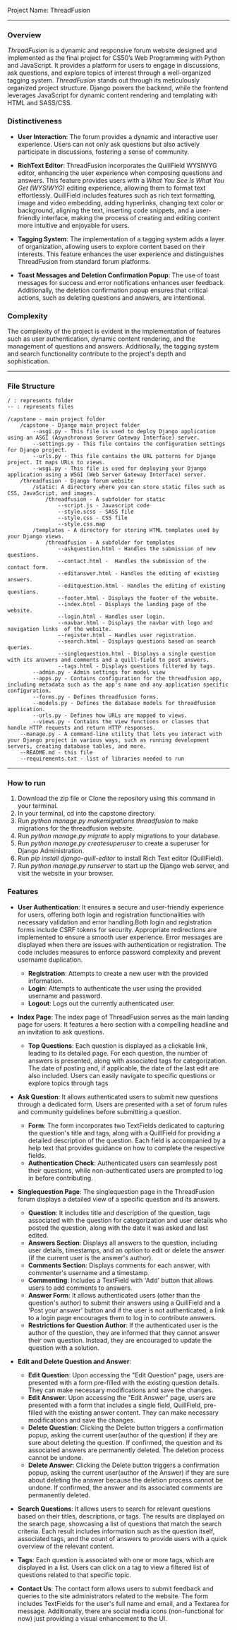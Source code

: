 Project Name: ThreadFusion
- - - -

### Overview ###
_ThreadFusion_ is a dynamic and responsive forum website designed and implemented as the final project for CS50’s Web Programming with Python and JavaScript. It provides a platform for users to engage in discussions, ask questions, and explore topics of interest through a well-organized tagging system.
_ThreadFusion_ stands out through its meticulously organized project structure. Django powers the backend, while the frontend leverages JavaScript for dynamic content rendering and templating with HTML and SASS/CSS.

### Distinctiveness ###
* __User Interaction__: The forum provides a dynamic and interactive user experience. Users can not only ask questions but also actively participate in discussions, fostering a sense of community.

* __RichText Editor__: ThreadFusion incorporates the QuillField WYSIWYG editor, enhancing the user experience when composing questions and answers. This feature provides users with a _What You See Is What You Get (WYSIWYG)_ editing experience, allowing them to format text effortlessly. QuillField includes features such as rich text formatting, image and video embedding, adding hyperlinks, changing text color or background, aligning the text, inserting code snippets, and a user-friendly interface, making the process of creating and editing content more intuitive and enjoyable for users.

* __Tagging System__: The implementation of a tagging system adds a layer of organization, allowing users to explore content based on their interests. This feature enhances the user experience and distinguishes ThreadFusion from standard forum platforms.

* __Toast Messages and Deletion Confirmation Popup__: The use of toast messages for success and error notifications enhances user feedback. Additionally, the deletion confirmation popup ensures that critical actions, such as deleting questions and answers, are intentional.

### Complexity ###
The complexity of the project is evident in the implementation of features such as user authentication, dynamic content rendering, and the management of questions and answers. Additionally, the tagging system and search functionality contribute to the project's depth and sophistication.
- - - -

### File Structure ###
```
/ : represents folder
-- : represents files

/capstone - main project folder
    /capstone - Django main project folder
        --asgi.py - This file is used to deploy Django application using an ASGI (Asynchronous Server Gateway Interface) server.
        --settings.py - This file contains the configuration settings for Django project.
        --urls.py - This file contains the URL patterns for Django project. It maps URLs to views.
        --wsgi.py - This file is used for deploying your Django application using a WSGI (Web Server Gateway Interface) server.
    /threadfusion - Django forum website
        /static: A directory where you can store static files such as CSS, JavaScript, and images.
            /threadfusion - A subfolder for static
                --script.js - Javascript code
                --style.scss - SASS file
                --style.css - CSS file
                --style.css.map
        /templates - A directory for storing HTML templates used by your Django views.
            /threadfusion - A subfolder for templates
                --askquestion.html - Handles the submission of new questions.
                --contact.html -  Handles the submission of the contact form.
                --editanswer.html - Handles the editing of existing answers.
                --editquestion.html - Handles the editing of existing questions.
                --footer.html - Displays the footer of the website.
                --index.html - Displays the landing page of the website.
                --login.html - Handles user login.
                --navbar.html - Displays the navbar with logo and navigation links  of the website.
                --register.html - Handles user registration.
                --search.html - Displays questions based on search queries.
                --singlequestion.html - Displays a single question with its answers and comments and a quill-field to post answers.
                --tags.html - Displays questions filtered by tags.
        --admin.py - Admin settings for model view
        --apps.py - Contains configuration for the threadfusion app, including metadata such as the app's name and any application specific configuration.
        --forms.py - Defines threadfusion forms.
        --models.py - Defines the database models for threadfusion application.
        --urls.py - Defines how URLs are mapped to views.
        --views.py - Contains the view functions or classes that handle HTTP requests and return HTTP responses.
    --manage.py - A command-line utility that lets you interact with your Django project in various ways, such as running development servers, creating database tables, and more.
    --README.md - this file
    --requirements.txt - list of libraries needed to run
```

- - - - 

### How to run ###
1. Download the zip file or Clone the repository using this command in your terminal.
2. In your terminal, cd into the capstone directory.
3. Run _python manage.py makemigrations threadfusion_ to make migrations for the threadfusion website.
4. Run _python manage.py migrate_ to apply migrations to your database.
5. Run _python manage.py createsuperuser_ to create a superuser for Django Administration.
6. Run _pip install django-quill-editor_ to install Rich Text editor (QuillField). 
7. Run _python manage.py runserver_ to start up the Django web server, and visit the website in your browser.

### Features ###
* __User Authentication__: It ensures a secure and user-friendly experience for users, offering both login and registration functionalities with necessary validation and error handling.Both login and registration forms include CSRF tokens for security. Appropriate redirections are implemented to ensure a smooth user experience. Error messages are displayed when there are issues with authentication or registration. The code includes measures to enforce password complexity and prevent username duplication.
	* __Registration__: Attempts to create a new user with the provided information.
	* __Login__: Attempts to authenticate the user using the provided username and password.
	* __Logout__: Logs out the currently authenticated user.

* __Index Page__: The index page of ThreadFusion serves as the main landing page for users. It features a hero section with a compelling headline and an invitation to ask questions.
	* __Top Questions__: Each question is displayed as a clickable link, leading to its detailed page. For each question, the number of answers is presented, along with associated tags for categorization. The date of posting and, if applicable, the date of the last edit are also included. Users can easily navigate to specific questions or explore topics through tags 

* __Ask Question__: It allows authenticated users to submit new questions through a dedicated form. Users are presented with a set of forum rules and community guidelines before submitting a question.
	* __Form__: The form incorporates two TextFields dedicated to capturing the question's title and tags, along with a QuillField for providing a detailed description of the question. Each field is accompanied by a help text that provides guidance on how to complete the respective fields.
	* __Authentication Check__: Authenticated users can seamlessly post their questions, while non-authenticated users are prompted to log in before contributing.  


* __Singlequestion Page__: The singlequestion page in the ThreadFusion forum displays a detailed view of a specific question and its answers.
	* __Question__:  It includes title and description of the question, tags associated with the question for categorization and user details who posted the question, along with the date it was asked and last edited.
	* __Answers Section__: Displays all answers to the question, including user details, timestamps, and an option to edit or delete the answer (if the current user is the answer's author).
	* __Comments Section__: Displays comments for each answer, with commenter's username and a timestamp.
	* __Commenting__: Includes a TextField with 'Add' button that allows users to add comments to answers.
	* __Answer Form__: It allows authenticated users (other than the question's author) to submit their answers using a QuillField and a 'Post your answer' button and if the user is not authenticated, a link to a login page encourages them to log in to contribute answers. 
	* __Restrictions for Question Author__: If the authenticated user is the author of the question, they are informed that they cannot answer their own question. Instead, they are encouraged to update the question with a solution.

* __Edit and Delete Question and Answer__: 
	* __Edit Question__: Upon accessing the "Edit Question" page, users are presented with a form pre-filled with the existing question details. They can make necessary modifications and save the changes.
	* __Edit Answer__: Upon accessing the "Edit Answer" page, users are presented with a form that includes a single field, QuillField, pre-filled with the existing answer content. They can make necessary modifications and save the changes.
	* __Delete Question__: Clicking the Delete button triggers a confirmation popup, asking the current user(author of the question) if they are sure about deleting the question. If confirmed, the question and its associated answers are permanently deleted. The deletion process cannot be undone.
	* __Delete Answer__: Clicking the Delete button triggers a confirmation popup, asking the current user(author of the Answer) if they are sure about deleting the answer because the deletion process cannot be undone. If confirmed, the answer and its associated comments are permanently deleted.

* __Search Questions__: It allows users to search for relevant questions based on their titles, descriptions, or tags. The results are displayed on the search page, showcasing a list of questions that match the search criteria. Each result includes information such as the question itself, associated tags, and the count of answers to provide users with a quick overview of the relevant content.

* __Tags__: Each question is associated with one or more tags, which are displayed in a list. Users can click on a tag to view a filtered list of questions related to that specific topic.

* __Contact Us__: The contact form allows users to submit feedback and queries to the site administrators related to the website. The form includes TextFields for the user's full name and email, and a Textarea for message. Additionally, there are social media icons (non-functional for now) just providing a visual enhancement to the UI.